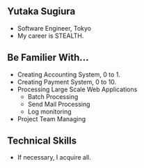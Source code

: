 ## Yutaka Sugiura

 - Software Engineer, Tokyo
 - My career is STEALTH.

## Be Familier With...

 - Creating Accounting System, 0 to 1.
 - Creating Payment System, 0 to 10.
 - Processing Large Scale Web Applications
    - Batch Processing
    - Send Mail Processing
    - Log monitoring
 - Project Team Managing


## Technical Skills

 - If necessary, I acquire all.
